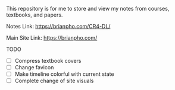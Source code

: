 This repository is for me to store and view my notes from courses, textbooks, and papers.

Notes Link: https://brianpho.com/CR4-DL/

Main Site Link: https://brianpho.com/

TODO
- [ ] Compress textbook covers
- [ ] Change favicon
- [ ] Make timeline colorful with current state
- [ ] Complete change of site visuals 
